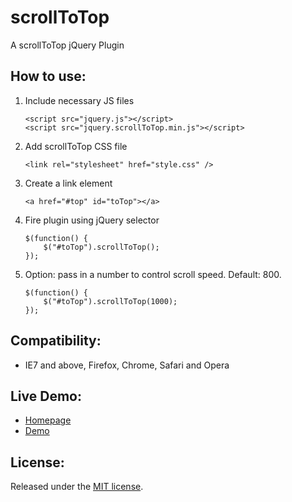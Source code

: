 scrollToTop
===========
A scrollToTop jQuery Plugin

How to use:
-------------------------

1. Include necessary JS files

	```
	<script src="jquery.js"></script>
	<script src="jquery.scrollToTop.min.js"></script>
  	```

2. Add scrollToTop CSS file

	```
	<link rel="stylesheet" href="style.css" />
	```

3. Create a link element

	```
	<a href="#top" id="toTop"></a>
	```

4. Fire plugin using jQuery selector

	```
	$(function() {
		$("#toTop").scrollToTop();
	});
	```

5. Option: pass in a number to control scroll speed. Default: 800.

	```
	$(function() {
		$("#toTop").scrollToTop(1000);
	});
	```

Compatibility:
-------------------------

* IE7 and above, Firefox, Chrome, Safari and Opera
	
Live Demo:
-------------------------

* [Homepage](http://geniuscarrier.com)
* [Demo](http://geniuscarrier.com/scrolltotop-a-jquery-plugin/)

License:
-------------------------
Released under the [MIT license](http://opensource.org/licenses/MIT).

